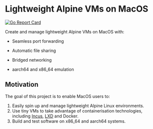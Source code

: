 # Lightweight Alpine VMs on MacOS

[![Go Report Card](https://goreportcard.com/badge/github.com/beringresearch/macpine)](https://goreportcard.com/report/github.com/beringresearch/macpine)

Create and manage lightweight Alpine VMs on MacOS with:

* Seamless port forwarding

* Automatic file sharing

* Bridged networking

* aarch64 and x86_64 emulation

## Motivation
The goal of this project is to enable MacOS users to:

1. Easily spin up and manage lightweight Alpine Linux environments.
2. Use tiny VMs to take advantage of containerisation technologies, including [Incus](https://linuxcontainers.org/incus/), [LXD](https://linuxcontainers.org/lxd/introduction/) and Docker.
3. Build and test software on x86_64 and aarch64 systems.
